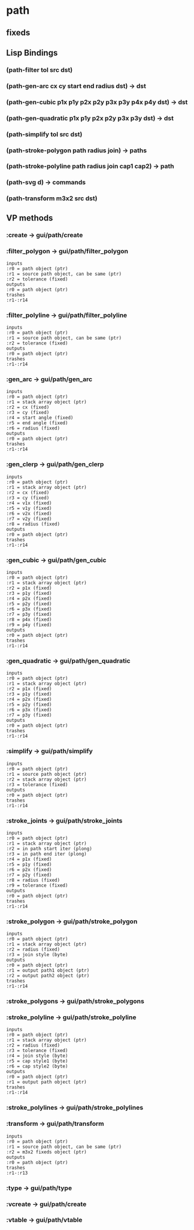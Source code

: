 # path

## fixeds

## Lisp Bindings

### (path-filter tol src dst)

### (path-gen-arc cx cy start end radius dst) -> dst

### (path-gen-cubic p1x p1y p2x p2y p3x p3y p4x p4y dst) -> dst

### (path-gen-quadratic p1x p1y p2x p2y p3x p3y dst) -> dst

### (path-simplify tol src dst)

### (path-stroke-polygon path radius join) -> paths

### (path-stroke-polyline path radius join cap1 cap2) -> path

### (path-svg d) -> commands

### (path-transform m3x2 src dst)

## VP methods

### :create -> gui/path/create

### :filter_polygon -> gui/path/filter_polygon

```code
inputs
:r0 = path object (ptr)
:r1 = source path object, can be same (ptr)
:r2 = tolerance (fixed)
outputs
:r0 = path object (ptr)
trashes
:r1-:r14
```

### :filter_polyline -> gui/path/filter_polyline

```code
inputs
:r0 = path object (ptr)
:r1 = source path object, can be same (ptr)
:r2 = tolerance (fixed)
outputs
:r0 = path object (ptr)
trashes
:r1-:r14
```

### :gen_arc -> gui/path/gen_arc

```code
inputs
:r0 = path object (ptr)
:r1 = stack array object (ptr)
:r2 = cx (fixed)
:r3 = cy (fixed)
:r4 = start angle (fixed)
:r5 = end angle (fixed)
:r6 = radius (fixed)
outputs
:r0 = path object (ptr)
trashes
:r1-:r14
```

### :gen_clerp -> gui/path/gen_clerp

```code
inputs
:r0 = path object (ptr)
:r1 = stack array object (ptr)
:r2 = cx (fixed)
:r3 = cy (fixed)
:r4 = v1x (fixed)
:r5 = v1y (fixed)
:r6 = v2x (fixed)
:r7 = v2y (fixed)
:r8 = radius (fixed)
outputs
:r0 = path object (ptr)
trashes
:r1-:r14
```

### :gen_cubic -> gui/path/gen_cubic

```code
inputs
:r0 = path object (ptr)
:r1 = stack array object (ptr)
:r2 = p1x (fixed)
:r3 = p1y (fixed)
:r4 = p2x (fixed)
:r5 = p2y (fixed)
:r6 = p3x (fixed)
:r7 = p3y (fixed)
:r8 = p4x (fixed)
:r9 = p4y (fixed)
outputs
:r0 = path object (ptr)
trashes
:r1-:r14
```

### :gen_quadratic -> gui/path/gen_quadratic

```code
inputs
:r0 = path object (ptr)
:r1 = stack array object (ptr)
:r2 = p1x (fixed)
:r3 = p1y (fixed)
:r4 = p2x (fixed)
:r5 = p2y (fixed)
:r6 = p3x (fixed)
:r7 = p3y (fixed)
outputs
:r0 = path object (ptr)
trashes
:r1-:r14
```

### :simplify -> gui/path/simplify

```code
inputs
:r0 = path object (ptr)
:r1 = source path object (ptr)
:r2 = stack array object (ptr)
:r3 = tolerance (fixed)
outputs
:r0 = path object (ptr)
trashes
:r1-:r14
```

### :stroke_joints -> gui/path/stroke_joints

```code
inputs
:r0 = path object (ptr)
:r1 = stack array object (ptr)
:r2 = in path start iter (plong)
:r3 = in path end iter (plong)
:r4 = p1x (fixed)
:r5 = p1y (fixed)
:r6 = p2x (fixed)
:r7 = p2y (fixed)
:r8 = radius (fixed)
:r9 = tolerance (fixed)
outputs
:r0 = path object (ptr)
trashes
:r1-:r14
```

### :stroke_polygon -> gui/path/stroke_polygon

```code
inputs
:r0 = path object (ptr)
:r1 = stack array object (ptr)
:r2 = radius (fixed)
:r3 = join style (byte)
outputs
:r0 = path object (ptr)
:r1 = output path1 object (ptr)
:r2 = output path2 object (ptr)
trashes
:r1-:r14
```

### :stroke_polygons -> gui/path/stroke_polygons

### :stroke_polyline -> gui/path/stroke_polyline

```code
inputs
:r0 = path object (ptr)
:r1 = stack array object (ptr)
:r2 = radius (fixed)
:r3 = tolerance (fixed)
:r4 = join style (byte)
:r5 = cap style1 (byte)
:r6 = cap style2 (byte)
outputs
:r0 = path object (ptr)
:r1 = output path object (ptr)
trashes
:r1-:r14
```

### :stroke_polylines -> gui/path/stroke_polylines

### :transform -> gui/path/transform

```code
inputs
:r0 = path object (ptr)
:r1 = source path object, can be same (ptr)
:r2 = m3x2 fixeds object (ptr)
outputs
:r0 = path object (ptr)
trashes
:r1-:r13
```

### :type -> gui/path/type

### :vcreate -> gui/path/create

### :vtable -> gui/path/vtable

